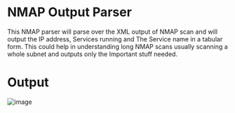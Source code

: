# NMAP Output Parser
This NMAP parser will parse over the XML output of NMAP scan and will output the IP address, Services running and The Service name in a tabular form. This could help in understanding long NMAP scans usually scanning a whole subnet and outputs only the Important stuff needed.

# Output 
![image](https://user-images.githubusercontent.com/74851427/152625774-8993971e-5ef9-4a08-af63-842e31017492.png)

